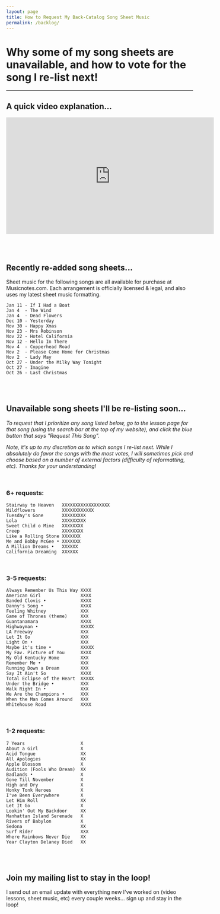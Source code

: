 ```yaml
---
layout: page
title: How to Request My Back-Catalog Song Sheet Music
permalink: /backlog/
---
```


<h1>Why some of my song sheets are unavailable, and how to vote for the song I re-list next!</h1>

<hr />

<h2>A quick video explanation...</h2>

<iframe width="560" height="315" src="https://www.youtube.com/embed/LlmYxrMCRHE" frameborder="0" allow="accelerometer; autoplay; encrypted-media; gyroscope; picture-in-picture" allowfullscreen></iframe>

<br /><br />

<h2>Recently re-added song sheets...</h2>

Sheet music for the following songs are all available for purchase at Musicnotes.com. Each arrangement is officially licensed & legal, and also uses my latest sheet music formatting.

    Jan 11 - If I Had a Boat
    Jan 4  - The Wind
    Jan 4  - Dead Flowers
    Dec 10 - Yesterday
    Nov 30 - Happy Xmas
    Nov 23 - Mrs Robinson
    Nov 22 - Hotel California
    Nov 12 - Hello In There
    Nov 4  - Copperhead Road
    Nov 2  - Please Come Home for Christmas
    Nov 2  - Lady May
    Oct 27 - Under the Milky Way Tonight
    Oct 27 - Imagine
    Oct 26 - Last Christmas

<br /><br />

<h2>Unavailable song sheets I'll be re-listing soon...</h2>

<p><em>To request that I prioritize any song listed below, go to the lesson page for that song (using the search bar at the top of my website), and click the blue button that says "Request This Song".</em></p>

<p><em>Note, it's up to my discretion as to which songs I re-list next. While I absolutely do favor the songs with the most votes, I will sometimes pick and choose based on a number of external factors (difficulty of reformatting, etc). Thanks for your understanding!</em></p>

<br />

<h3>6+ requests:</h3>

    Stairway to Heaven   XXXXXXXXXXXXXXXXXX
    Wildflowers          XXXXXXXXXXXX
    Tuesday's Gone       XXXXXXXXX
    Lola                 XXXXXXXXX
    Sweet Child o Mine   XXXXXXXX
    Creep                XXXXXXXX
    Like a Rolling Stone XXXXXXX
    Me and Bobby McGee • XXXXXXX
    A Million Dreams •   XXXXXX
    California Dreaming  XXXXXX

<br />
<h3>3-5 requests:</h3>

    Always Remember Us This Way XXXX
    American Girl               XXXX
    Banded Clovis •             XXXX
    Danny's Song •              XXXX
    Feeling Whitney             XXX
    Game of Thrones (theme)     XXX
    Guantanamara                XXXX
    Highwayman •                XXXXX
    LA Freeway                  XXX
    Let It Go                   XXX
    Light On •                  XXX
    Maybe it's time •           XXXXX
    My Fav. Picture of You      XXXX
    My Old Kentucky Home        XXX
    Remember Me •               XXX
    Running Down a Dream        XXX
    Say It Ain't So             XXXX
    Total Eclipse of the Heart  XXXXX
    Under the Bridge •          XXX
    Walk Right In •             XXX
    We Are the Champions •      XXX
    When the Man Comes Around   XXX
    Whitehouse Road             XXXX

<br />
<h3>1-2 requests:</h3>

    7 Years                     X
    About a Girl                X
    Acid Tongue                 XX
    All Apologies               XX
    Apple Blossom               X
    Audition (Fools Who Dream)  XX
    Badlands •                  X
    Gone Till November          X
    High and Dry                X
    Honky Tonk Heroes           X
    I've Been Everywhere        X
    Let Him Roll                XX
    Let It Go                   X
    Lookin' Out My Backdoor     XX
    Manhattan Island Serenade   X
    Rivers of Babylon           X  
    Sedona                      XX
    Surf Rider                  XXX
    Where Rainbows Never Die    XX
    Year Clayton Delaney Died   XX

<br /><br />

<h2>Join my mailing list to stay in the loop!</h2>
<p>I send out an email update with everything new I've worked on (video lessons, sheet music, etc) every couple weeks... sign up and stay in the loop!</p>
<script async data-uid="200aea9186" src="https://songnotes.ck.page/200aea9186/index.js"></script>
